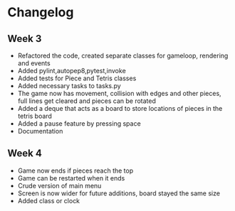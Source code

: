 # Changelog
## Week 3
* Refactored the code, created separate classes for gameloop, rendering and events
* Added pylint,autopep8,pytest,invoke
* Added tests for Piece and Tetris classes
* Added necessary tasks to tasks.py
* The game now has movement, collision with edges and other pieces, full lines get cleared and pieces can be rotated
* Added a deque that acts as a board to store locations of pieces in the tetris board
* Added a pause feature by pressing space
* Documentation
## Week 4
* Game now ends if pieces reach the top
* Game can be restarted when it ends
* Crude version of main menu
* Screen is now wider for future additions, board stayed the same size
* Added class or clock
